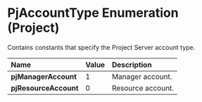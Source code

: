 
# PjAccountType Enumeration (Project)

Contains constants that specify the Project Server account type.



|**Name**|**Value**|**Description**|
|:-----|:-----|:-----|
| **pjManagerAccount**|1|Manager account.|
| **pjResourceAccount**|0|Resource account.|
